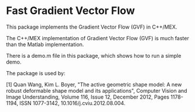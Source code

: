 # Fast Gradient Vector Flow

This package implements the Gradient Vector Flow (GVF) in C++/MEX.

The C++/MEX implementation of Gradient Vector Flow (GVF) is much faster than the Matlab implementation.

There is a demo.m file in this package, which shows how to run a simple demo.

The package is used by:

[1] Quan Wang, Kim L. Boyer, "The active geometric shape model: A new robust deformable shape model and its applications", Computer Vision and Image Understanding, Volume 116, Issue 12, December 2012, Pages 1178-1194, ISSN 1077-3142, 10.1016/j.cviu.2012.08.004.
